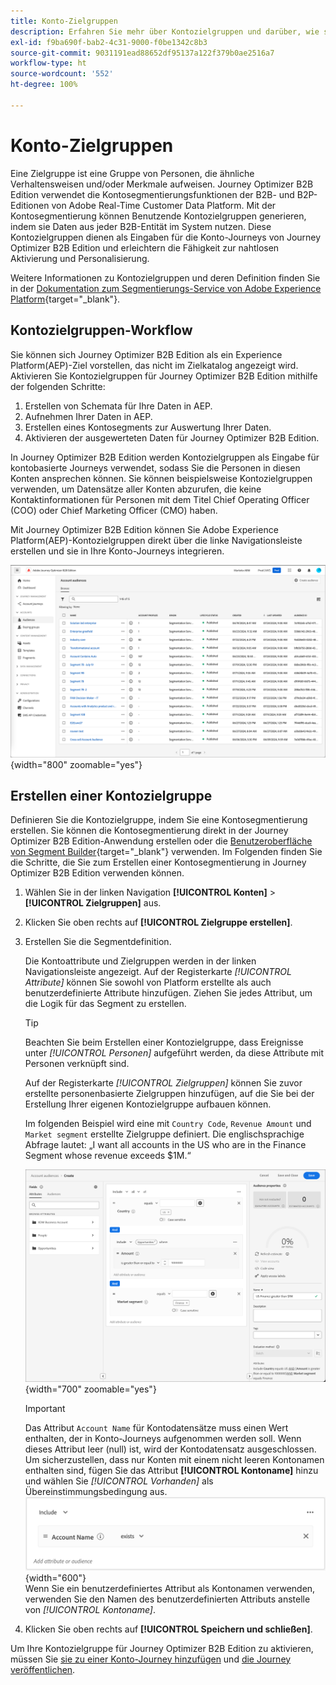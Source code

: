 ```yaml
---
title: Konto-Zielgruppen
description: Erfahren Sie mehr über Kontozielgruppen und darüber, wie sie Account-basierte Journeys aktivieren.
exl-id: f9ba690f-bab2-4c31-9000-f0be1342c8b3
source-git-commit: 9031191ead88652df95137a122f379b0ae2516a7
workflow-type: ht
source-wordcount: '552'
ht-degree: 100%

---
```


# Konto-Zielgruppen

Eine Zielgruppe ist eine Gruppe von Personen, die ähnliche Verhaltensweisen und/oder Merkmale aufweisen. Journey Optimizer B2B Edition verwendet die Kontosegmentierungsfunktionen der B2B- und B2P-Editionen von Adobe Real-Time Customer Data Platform. Mit der Kontosegmentierung können Benutzende Kontozielgruppen generieren, indem sie Daten aus jeder B2B-Entität im System nutzen. Diese Kontozielgruppen dienen als Eingaben für die Konto-Journeys von Journey Optimizer B2B Edition und erleichtern die Fähigkeit zur nahtlosen Aktivierung und Personalisierung.

Weitere Informationen zu Kontozielgruppen und deren Definition finden Sie in der [Dokumentation zum Segmentierungs-Service von Adobe Experience Platform](https://experienceleague.adobe.com/de/docs/experience-platform/segmentation/types/account-audiences){target="_blank"}.

## Kontozielgruppen-Workflow

Sie können sich Journey Optimizer B2B Edition als ein Experience Platform(AEP)-Ziel vorstellen, das nicht im Zielkatalog angezeigt wird. Aktivieren Sie Kontozielgruppen für Journey Optimizer B2B Edition mithilfe der folgenden Schritte:

1. Erstellen von Schemata für Ihre Daten in AEP.
1. Aufnehmen Ihrer Daten in AEP.
1. Erstellen eines Kontosegments zur Auswertung Ihrer Daten.
1. Aktivieren der ausgewerteten Daten für Journey Optimizer B2B Edition.

In Journey Optimizer B2B Edition werden Kontozielgruppen als Eingabe für kontobasierte Journeys verwendet, sodass Sie die Personen in diesen Konten ansprechen können. Sie können beispielsweise Kontozielgruppen verwenden, um Datensätze aller Konten abzurufen, die keine Kontaktinformationen für Personen mit dem Titel Chief Operating Officer (COO) oder Chief Marketing Officer (CMO) haben.

Mit Journey Optimizer B2B Edition können Sie Adobe Experience Platform(AEP)-Kontozielgruppen direkt über die linke Navigationsleiste erstellen und sie in Ihre Konto-Journeys integrieren.

![Auf Kontozielgruppen zugreifen](./assets/account-audiences-browse.png){width="800" zoomable="yes"}

## Erstellen einer Kontozielgruppe

Definieren Sie die Kontozielgruppe, indem Sie eine Kontosegmentierung erstellen. Sie können die Kontosegmentierung direkt in der Journey Optimizer B2B Edition-Anwendung erstellen oder die [Benutzeroberfläche von Segment Builder](https://experienceleague.adobe.com/de/docs/experience-platform/segmentation/ui/segment-builder){target="_blank"} verwenden. Im Folgenden finden Sie die Schritte, die Sie zum Erstellen einer Kontosegmentierung in Journey Optimizer B2B Edition verwenden können.

1. Wählen Sie in der linken Navigation **[!UICONTROL Konten]** > **[!UICONTROL Zielgruppen]** aus.

1. Klicken Sie oben rechts auf **[!UICONTROL Zielgruppe erstellen]**.

1. Erstellen Sie die Segmentdefinition.

   Die Kontoattribute und Zielgruppen werden in der linken Navigationsleiste angezeigt. Auf der Registerkarte _[!UICONTROL Attribute]_ können Sie sowohl von Platform erstellte als auch benutzerdefinierte Attribute hinzufügen. Ziehen Sie jedes Attribut, um die Logik für das Segment zu erstellen.

   >[!TIP]
   >
   >Beachten Sie beim Erstellen einer Kontozielgruppe, dass Ereignisse unter _[!UICONTROL Personen]_ aufgeführt werden, da diese Attribute mit Personen verknüpft sind.<br/>
   >
   >Auf der Registerkarte _[!UICONTROL Zielgruppen]_ können Sie zuvor erstellte personenbasierte Zielgruppen hinzufügen, auf die Sie bei der Erstellung Ihrer eigenen Kontozielgruppe aufbauen können.

   Im folgenden Beispiel wird eine mit `Country Code`, `Revenue Amount` und `Market segment` erstellte Zielgruppe definiert. Die englischsprachige Abfrage lautet: „I want all accounts in the US who are in the Finance Segment whose revenue exceeds $1M.“

   ![Beispiel für Kontozielgruppensegment-Builder](./assets/audience-segment-builder-US-finance-1M.png){width="700" zoomable="yes"}
   <br/>

   >[!IMPORTANT]
   >
   >Das Attribut `Account Name` für Kontodatensätze muss einen Wert enthalten, der in Konto-Journeys aufgenommen werden soll. Wenn dieses Attribut leer (null) ist, wird der Kontodatensatz ausgeschlossen.<br/>
   >Um sicherzustellen, dass nur Konten mit einem nicht leeren Kontonamen enthalten sind, fügen Sie das Attribut **[!UICONTROL Kontoname]** hinzu und wählen Sie _[!UICONTROL Vorhanden]_ als Übereinstimmungsbedingung aus.<br/>
   >![Das Attribut „Kontoname“ ist vorhanden](./assets/audience-segment-builder-account-name-exists.png){width="600"}
   ><br/>Wenn Sie ein benutzerdefiniertes Attribut als Kontonamen verwenden, verwenden Sie den Namen des benutzerdefinierten Attributs anstelle von _[!UICONTROL Kontoname]_.

1. Klicken Sie oben rechts auf **[!UICONTROL Speichern und schließen]**.

Um Ihre Kontozielgruppe für Journey Optimizer B2B Edition zu aktivieren, müssen Sie [sie zu einer Konto-Journey hinzufügen](../journeys/journey-overview.md#add-the-account-audience-for-your-journey) und [die Journey veröffentlichen](../journeys/journey-overview.md).
